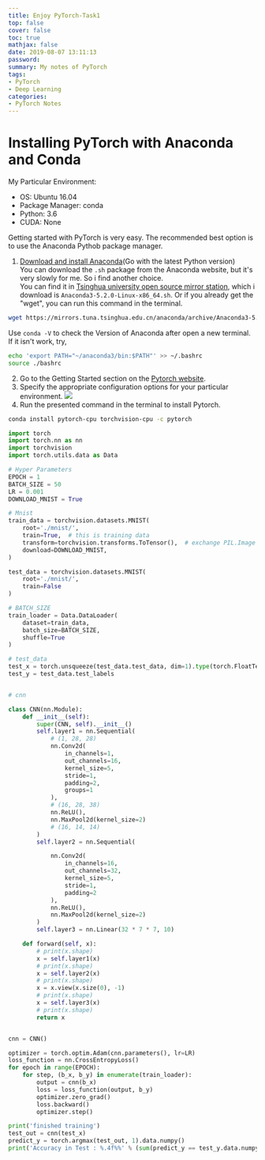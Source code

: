 ```yaml
---
title: Enjoy PyTorch-Task1
top: false
cover: false
toc: true
mathjax: false
date: 2019-08-07 13:11:13
password:
summary: My notes of PyTorch
tags:
- PyTorch
- Deep Learning
categories:
- PyTorch Notes
---
```


# Installing PyTorch with Anaconda and Conda

My Particular Environment:
- OS: Ubuntu 16.04
- Package Manager: conda
- Python: 3.6
- CUDA: None

Getting started with PyTorch is very easy. The recommended best option is to use the Anaconda Pythob package manager.

1. [Download and install Anaconda](https://www.anaconda.com/distribution/)(Go with the latest Python version)    
You can download the `.sh` package from the Anaconda website, but it's very slowly for me. So i find another choice.    
You can find it in [Tsinghua university open source mirror station](https://mirrors.tuna.tsinghua.edu.cn/anaconda/archive/), which i download is `Anaconda3-5.2.0-Linux-x86_64.sh`. Or if you already get the "wget", you can run this command in the terminal.
```bash
wget https://mirrors.tuna.tsinghua.edu.cn/anaconda/archive/Anaconda3-5.2.0-Linux-x86_64.sh
```
Use `conda -V` to check the Version of Anaconda after open a new terminal.
If it isn't work, try,
```bash
echo 'export PATH="~/anaconda3/bin:$PATH"' >> ~/.bashrc
source ./bashrc
```
2. Go to the Getting Started section on the [Pytorch website](https://pytorch.org/).
3. Specify the appropriate configuration options for your particular environment.
![](https://cdn.jsdelivr.net/gh/liuyaanng/Blog_source@master/blog_images/Enjoy-PyTorch-Task1/1.png)
4. Run the presented command in the terminal to install Pytorch.
```bash
conda install pytorch-cpu torchvision-cpu -c pytorch
```

```python
import torch
import torch.nn as nn
import torchvision
import torch.utils.data as Data

# Hyper Parameters
EPOCH = 1  
BATCH_SIZE = 50
LR = 0.001  
DOWNLOAD_MNIST = True  

# Mnist
train_data = torchvision.datasets.MNIST(
    root='./mnist/',  
    train=True,  # this is training data
    transform=torchvision.transforms.ToTensor(),  # exchange PIL.Image or numpy.ndarray to torch.FloatTensor (C x H x W)
    download=DOWNLOAD_MNIST,  
)

test_data = torchvision.datasets.MNIST(
    root='./mnist/',
    train=False
)

# BATCH_SIZE
train_loader = Data.DataLoader(
    dataset=train_data,
    batch_size=BATCH_SIZE,
    shuffle=True  
)

# test_data
test_x = torch.unsqueeze(test_data.test_data, dim=1).type(torch.FloatTensor)
test_y = test_data.test_labels


# cnn

class CNN(nn.Module):
    def __init__(self):
        super(CNN, self).__init__()
        self.layer1 = nn.Sequential(
            # (1, 28, 28)
            nn.Conv2d(
                in_channels=1,
                out_channels=16,
                kernel_size=5,  
                stride=1,  
                padding=2,
                groups=1
            ),
            # (16, 28, 38)
            nn.ReLU(),
            nn.MaxPool2d(kernel_size=2)
            # (16, 14, 14)
        )
        self.layer2 = nn.Sequential(

            nn.Conv2d(
                in_channels=16,
                out_channels=32,
                kernel_size=5,
                stride=1,
                padding=2
            ),
            nn.ReLU(),
            nn.MaxPool2d(kernel_size=2)
        )
        self.layer3 = nn.Linear(32 * 7 * 7, 10)

    def forward(self, x):
        # print(x.shape)
        x = self.layer1(x)
        # print(x.shape)
        x = self.layer2(x)
        # print(x.shape)
        x = x.view(x.size(0), -1)
        # print(x.shape)
        x = self.layer3(x)
        # print(x.shape)
        return x


cnn = CNN()

optimizer = torch.optim.Adam(cnn.parameters(), lr=LR)
loss_function = nn.CrossEntropyLoss()
for epoch in range(EPOCH):
    for step, (b_x, b_y) in enumerate(train_loader):
        output = cnn(b_x)
        loss = loss_function(output, b_y)
        optimizer.zero_grad()
        loss.backward()
        optimizer.step()

print('finished training')
test_out = cnn(test_x)
predict_y = torch.argmax(test_out, 1).data.numpy()
print('Accuracy in Test : %.4f%%' % (sum(predict_y == test_y.data.numpy()) * 100/ len(predict_y)))
```

